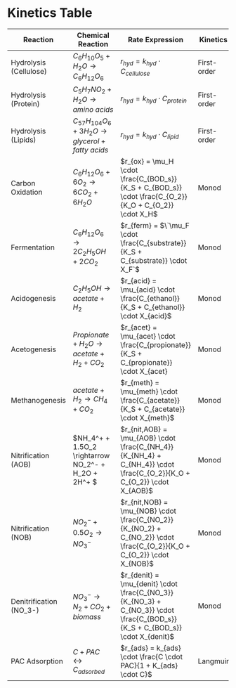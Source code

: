 # Kinetics Table
| **Reaction** | **Chemical Reaction** | **Rate Expression** | **Kinetics** | **Temperature Correlation** | **Reference** |
|---|---|---|---|---|---|
| Hydrolysis (Cellulose) | $C_6H_{10}O_5 + H_2O \rightarrow C_6H_{12}O_6$ | $r_{hyd} = k_{hyd} \cdot C_{cellulose}$| First-order |$k_{hyd,T} = k_{hyd,20} \cdot \theta_{hyd}^{(T - 20)}$| Batstone et al. (2002) |
| Hydrolysis (Protein) | $C_{5}H_{7}NO_{2} + H_2O \rightarrow amino\ acids$ | $r_{hyd} = k_{hyd} \cdot C_{protein}$| First-order |  $k_{hyd,T} = k_{hyd,20} \cdot \theta_{hyd}^{(T - 20)}$ | Angelidaki & Sanders (2004) |
| Hydrolysis (Lipids) |  $C_{57}H_{104}O_{6} + 3H_2O \rightarrow glycerol + fatty\ acids$ |  $r_{hyd} = k_{hyd} \cdot C_{lipid}$ | First-order |  $k_{hyd,T} = k_{hyd,20} \cdot \theta_{hyd}^{(T - 20)}$ | Batstone et al. (2002) |
| Carbon Oxidation | $C_6H_{12}O_6 + 6O_2 \rightarrow 6CO_2 + 6H_2O$ | $r_{ox} = \mu_H \cdot \frac{C_{BOD_s}}{K_S + C_{BOD_s}} \cdot \frac{C_{O_2}}{K_O + C_{O_2}} \cdot X_H$ | Monod | $\mu_{H,T} = \mu_{H,20} \cdot \theta_{H}^{(T-20)}$ | Henze et al. (2000) |
| Fermentation | $C_6H_{12}O_6 \rightarrow 2C_2H_5OH + 2CO_2$ | $r_{ferm} = $\`\mu_F \cdot \frac{C_{substrate}}{K_S + C_{substrate}} \cdot X_F`$ | Monod | $\mu_{F,T} = \mu_{F,20} \cdot \theta_{F}^{(T-20)}$ | Batstone et al. (2002) |
| Acidogenesis | $C_2H_5OH \rightarrow acetate + H_2$ | $r_{acid} = \mu_{acid} \cdot \frac{C_{ethanol}}{K_S + C_{ethanol}} \cdot X_{acid}$ | Monod | $\mu_{acid,T} = \mu_{acid,20} \cdot \theta_{acid}^{(T-20)}$ | Batstone et al. (2002) |
| Acetogenesis | $Propionate + H_2O \rightarrow acetate + H_2 + CO_2$ | $r_{acet} = \mu_{acet} \cdot \frac{C_{propionate}}{K_S + C_{propionate}} \cdot X_{acet} | Monod | \mu_{acet,T} = \mu_{acet,20} \cdot \theta_{acet}^{(T-20)}$ | Batstone et al. (2002) |
| Methanogenesis | $acetate + H_2 \rightarrow CH_4 + CO_2$ | $r_{meth} = \mu_{meth} \cdot \frac{C_{acetate}}{K_S + C_{acetate}} \cdot X_{meth}$ | Monod | $\mu_{meth,T} = \mu_{meth,20} \cdot \theta_{meth}^{(T-20)}$ | Batstone et al. (2002) |
| Nitrification (AOB) | $NH_4^+ + 1.5O_2 \rightarrow NO_2^- + H_2O + 2H^+ $| $r_{nit,AOB} = \mu_{AOB} \cdot \frac{C_{NH_4}}{K_{NH_4} + C_{NH_4}} \cdot \frac{C_{O_2}}{K_O + C_{O_2}} \cdot X_{AOB}$ | Monod | $\mu_{AOB,T} = \mu_{AOB,20} \cdot \theta_{AOB}^{(T-20)}$ | Henze et al. (2000) |
| Nitrification (NOB) | $NO_2^- + 0.5O_2 \rightarrow NO_3^-$ | $r_{nit,NOB} = \mu_{NOB} \cdot \frac{C_{NO_2}}{K_{NO_2} + C_{NO_2}} \cdot \frac{C_{O_2}}{K_O + C_{O_2}} \cdot X_{NOB}$ | Monod | \mu_{NOB,T} = \mu_{NOB,20} \cdot \theta_{NOB}^{(T-20)} | Henze et al. (2000) |
| Denitrification (NO_3-) | $NO_3^- \rightarrow N_2 + CO_2 + biomass$ | $r_{denit} = \mu_{denit} \cdot \frac{C_{NO_3}}{K_{NO_3} + C_{NO_3}} \cdot \frac{C_{BOD_s}}{K_S + C_{BOD_s}} \cdot X_{denit}$ | Monod | \mu_{denit,T} = \mu_{denit,20} \cdot \theta_{denit}^{(T-20)} | Henze et al. (2000) |
| PAC Adsorption | $C + PAC \leftrightarrow C_{adsorbed}$ | $r_{ads} = k_{ads} \cdot \frac{C \cdot PAC}{1 + K_{ads} \cdot C}$ | Langmuir | $k_{ads,T} = k_{ads,20} \cdot \theta_{ads}^{(T-20)}$ | Kuo et al. (2012) |

